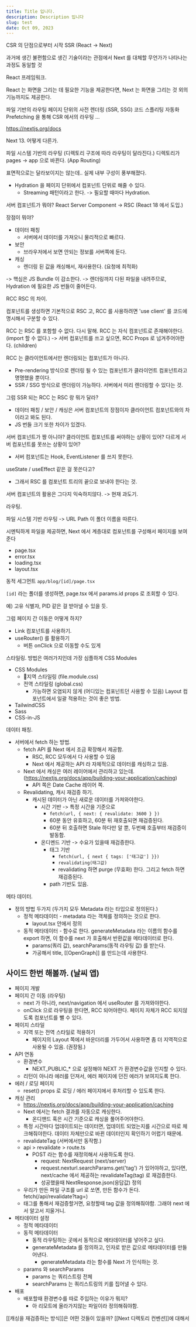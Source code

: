 ```yaml
---
title: Title 입니다.
description: Description 입니다
slug: test
date: Oct 09, 2023
---
```


CSR 의 단점으로부터 시작 SSR (React -> Next)

과거에 생긴 불편함으로 생긴 기술이라는 관점에서
Next 를 대체할 무언가가 나타나는 과정도 동일할 것

React 프레임워크.

React 는 화면을 그리는 데 필요한 기능을 제공한다면,
Next 는 화면을 그리는 것 외의 기능까지도 제공한다.

파일 기반의 라우팅
페이지 단위의 사전 렌더링 (SSR, SSG)
코드 스플리팅 자동화
Prefetching 을 통해 CSR 에서의 라우팅
...

https://nextjs.org/docs

Next 13. 어떻게 다른가.

파일 시스템 기반의 라우팅 (디렉토리 구조에 따라 라우팅이 달라진다.)
디렉토리가 pages -> app 으로 바뀐다. (App Routing)

표면적으로는 달라보이지는 않는데..
실제 내부 구성이 풍부해졌다.
- Hydration 을 페이지 단위에서 컴포넌트 단위로 해줄 수 있다.
	- Streaming 패턴이라고 한다. -> 필요할 때마다 Hydration.

서버 컴포넌트가 뭐야?
React Server Component -> RSC (React 18 에서 도입.)

장점이 뭐야?
- 데이터 패칭
	- 서버에서 데이터를 가져오니 물리적으로 빠르다.
- 보안
	- 브라우저에서 보면 안되는 정보를 서버쪽에 둔다.
- 캐싱
	- 렌더링 된 값을 캐싱해서, 재사용한다. (요청에 최적화)

-> 핵심은 JS Bundle 이 감소한다.
-> 렌더링까지 다된 파일을 내려주므로, Hydration 에 필요한 JS 번들이 줄어든다.

RCC RSC 의 차이.

컴포넌트를 생성하면 기본적으로 RSC 고, RCC 를 사용하려면 'use client' 를 코드에 명시해서 구분할 수 있다.

RCC 는 RSC 를 포함할 수 없다. 다시 말해. RCC 는 자식 컴포넌트로 존재해야한다. (import 할 수 없다.)
-> 서버 컴포넌트를 쓰고 싶으면, RCC Props 로 넘겨주어야한다. (children)

RCC 는 클라이언트에서만 렌더링되는 컴포넌트가 아니다.
- Pre-rendering 방식으로 렌더링 될  수 있는 컴포넌트가 클라이언트 컴포넌트라고 명명했을 뿐이다.
- SSR / SSG 방식으로 렌더링이 가능하다. 서버에서 미리 렌더링할 수 있다는 것.

그럼 SSR 되는 RCC 는 RSC 랑 뭐가 달라?
- 데이터 패칭 / 보안 / 캐싱은 서버 컴포넌트의 장점이자 클라이언트 컴포넌트와의 차이라고 봐도 된다.
- JS 번들 크기 또한 차이가 있겠다.

서버 컴포넌트가 짱 아니야? 클라이언트 컴포넌트를 써야하는 상황이 있어? 다르게 서버 컴포넌트를 못쓰는 상황이 있어?
- 서버 컴포넌트는 Hook, EventListener 를 쓰지 못한다.

useState / useEffect 같은 걸 못쓴다고?
- 그래서 RSC 를 컴포넌트 트리의 끝으로 보내야 한다는 것.

서버 컴포넌트의 활용은 그다지 익숙하지않다. -> 현재 과도기.

라우팅.

파일 시스템 기반 라우팅 -> URL Path 이 폴더 이름을 따른다.

시멘틱하게 파일을 제공하면, Next 에서 계층대로 컴포넌트를 구성해서 페이지를 보여준다 
- page.tsx
- error.tsx
- loading.tsx
- layout.tsx 

동적 세그먼트
`app/blog/[id]/page.tsx`

`[id]` 라는 폴더를 생성하면, page.tsx 에서 params.id  props 로 조회할 수 있다.

예) 고유 식별자, PID 같은 걸 받아낼 수 있을 듯.

그럼 페이지 간 이동은 어떻게 하지? 
- Link 컴포넌트를 사용하기.
- useRouter() 를 활용하기
	- 버튼 onClick 으로 이동할 수도 있게

스타일링.
방법은 여러가지인데 가장 심플하게 CSS Modules

- CSS Modules
	- 지역 스타일링 (file.module.css)
	- 전역 스타일링 (global.css)
		- 가능하면 오염되지 않게 (어디있는 컴포넌트던 사용할 수 있음) Layout 컴포넌트에서 일괄 적용하는 것이 좋은 방법.
- TailwindCSS
- Sass
- CSS-in-JS

데이터 패칭.
- 서버에서 fetch 하는 방법.
	- fetch API 를 Next 에서 조금 확장해서 제공함.
		- RSC, RCC 모두에서 다 사용할 수 있음
		- Next 에서 제공하는 API 라 자체적으로 데이터를 캐싱하고 있음.
	- Next 에서 캐싱은 여러 레이어에서 관리하고 있는데. (https://nextjs.org/docs/app/building-your-application/caching)
		- API 쪽은 Date Cache 레이어 쪽.
	- Revalidating, 캐시 재검증 하기.
		- 캐시된 데이터가 아닌 새로운 데이터를 가져와야한다.
			- 시간 기반 -> 특정 시간을 기준으로
				- `fetch(url, { next: { revalidate: 3600 } })`
				- 60분 동안 유효하고, 60분 뒤 재호출되면 재검증된다.
				- 60분 뒤 호출하면 Stale 하다만 알 뿐, 두번째 호출부터 재검증이 발동함.
			- 온디멘드 기반 -> 수요가 있을때 재검증한다.
				- 태그 기반
					- `fetch(url, { next { tags: ['태그값'] }})`
					- `revalidating(태그값)`
					- revalidating 하면 purge (무효화) 한다. 그리고 fetch 하면 재검증된다.
				- path 기반도 있음.

메타 데이터.
- 정의 방법 두가지 (두가지 모두 Metadata 라는 타입으로 정의된다.)
	- 정적 메타데이터 - metadata 라는 객체를 정의하는 것으로 한다.
		- layout.tsx 안에서 정의
	- 동적 메타데이터 - 함수로 한다. generateMetadata 라는 이름의 함수를 export 하면, 이 함수를 next 가 호출해서 반환값을 메타데이터로 한다.
		- params(쿼리 값), searchParams(동적 라우팅 값) 를 받는다.
		- 가공해서 title, [[OpenGraph]] 를 만드는데 사용한다.

## 사이드 한번 해볼까. (날씨 앱)
- 페이지 개발
- 페이지 간 이동 (라우팅)
	- next 가 아니라, next/navigation 에서 useRouter 를 가져와야한다.
	- onClick 으로 라우팅을 한다면, RCC 되어야한다. 페이지 자체가 RCC 되지않도록 컴포넌트를 뺄 수 있다.
- 페이지 스타일
	- 지역 또는 전역 스타일로 적용하기
		- 페이지의 Layout 쪽에서 바운더리를 가두어서 사용하면 좀 더 지역적으로 사용될 수 있음. (권장됨.)
- API 연동
	- 환경변수
		- NEXT_PUBLIC_* 으로 설정해야 NEXT 가 환경변수값을 인지할 수 있다.
	- 리턴이 아니라 에러를 던져서, 에러 페이지에 던진 에러가 보여지도록 한다.
- 에러 / 로딩 페이지
	- reset() props 로 로딩 / 에러 페이지에서 후처리할 수 있도록 한다.
- 캐싱 관리
	- https://nextjs.org/docs/app/building-your-application/caching
	- Next 에서는 fetch 결과를 자동으로 캐싱한다.
		- 온디맨드 혹은 시간 기준으로 캐싱을 풀어주어야한다.
	- 특정 시간마다 업데이트되는 데이터면, 업데이트 되었는지를 시간으로 따로 체크해줘야한다. 데이터 자체만으로 바뀐 데이터인지 확인하기 어렵기 때문에. 
	- revalidateTag (서버에서만 동작함.)
	- api > revalidate > route.ts
		- POST 라는 함수를 재정의해서 사용하도록 한다.
			- request: NextRequest (next/server)
			- request.nexturl.searchParams.get('tag') 가 있어야하고, 있다면, next/cache 에서 제공하는 revalidateTag(tag) 로 재검증한다.
			- 성공했을때 NextResponse.json(응답값) 정의
	- 우리가 만든 파일 구조를 url 로 쏘면, 만든 함수가 돈다. fetch(/api/revalidate?tag=)
	- 태그를 통해서 재검증할거면, 요청할때 tag 값을 정의해줘야함. 그래야 next 에서 알고서 지울거니.
- 메타데이터 설정
	- 정적 메타데이터
	- 동적 메타데이터
		- 동적 라우팅하는 곳에서 동적으로 메타데이터를 넣어주고 싶다.
		- generateMetadata 를 정의하고, 인자로 받은 값으로 메타데이터를 만들어낸다.
			- generateMetadata 라는 함수를 Next 가 인식하는 것.
	- params 와 searchParams
		- params 는 쿼리스트링 전체
		- searchParams 는 쿼리스트링의 키를 집어낼 수 있다.
- 배포
	- 배포할때 환경변수를 따로 주입하는 이유가 뭐지?
		- 아 리모트에 올라가지않는 파일이라 정의해줘야함.

[[캐싱을 재검증하는 방식]]은 어떤 것들이 있을까?
[[Next 디렉토리 컨벤션]]에 대해서

